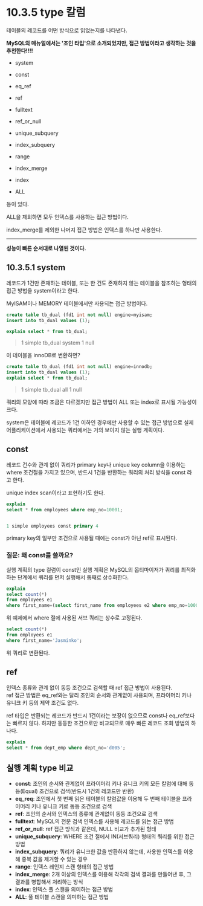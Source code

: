 # 10.3.5 type 칼럼



테이블의 레코드를 어떤 방식으로 읽었는지를 나타낸다.



**MySQL의 매뉴얼에서는 '조인 타입'으로 소개되었지만, 접근 방법이라고 생각하는 것을 추천한다!!!!**



- system

- const

- eq_ref

- ref

- fulltext

- ref_or_null

- unique_subquery

- index_subquery

- range

- index_merge

- index

- ALL



등이 있다.



ALL을 제외하면 모두 인덱스를 사용하는 접근 방법이다.

index_merge를 제외한 나머지 접근 방법은 인덱스를 하나만 사용한다.

****

**성능이 빠른 순서대로 나열된 것이다.**



## 10.3.5.1 system

레코드가 1건만 존재하는 테이블, 또는 한 건도 존재하지 않는 테이블을 참조하는 형태의 접근 방법을 system이라고 한다.

MyISAM이나  MEMORY 테이블에서만 사용되는 접근 방법이다.

```sql
create table tb_dual (fd1 int not null) engine=myisam;
insert into tb_dual values (1);

explain select * from tb_dual;
```

> 1 simple tb_dual system 1 null

이 테이블을 innoDB로 변환하면?

```sql
create table tb_dual (fd1 int not null) engine=innodb;
insert into tb_dual values (1);
explain select * from tb_dual;
```

> 1 simple tb_dual all 1 null

쿼리의 모양에 따라 조금은 다르겠지만 접근 방법이 ALL 또는 index로 표시될 가능성이 크다.

system은 테이블에 레코드가 1건 이하인 경우에만 사용할 수 있는 접근 방법으로 실제 어플리케이션에서 사용되는 쿼리에서는 거의 보이지 않는 실행 계획이다.

## const

레코드 건수와 관계 없이 쿼리가 primary key나 unique key column을 이용하는 where 조건절을 가지고 있으며, 반드시 1건을 반환하는 쿼리의 처리 방식을 const 라고 한다.

unique index scan이라고 표현하기도 한다.

```sql
explain
select * from employees where emp_no=10001;


1 simple employees const primary 4
```

primary key의 일부만 조건으로 사용될 때에는 const가 아닌 ref로 표시된다.

### 질문: 왜 const를 쓸까요?

실행 계획의 type 컬럼이 const인 실행 계획은 MySQL의 옵티마이저가 쿼리를 최적화하는 단계에서 쿼리를 먼저 실행해서 통째로 상수화한다.

```sql
explain
select count(*)
from employees e1
where first_name=(select first_name from employees e2 where emp_no=10001);
```

위 예제에서 where 절에 사용된 서브 쿼리는 상수로 고정된다.

```sql
select count(*)
from employees e1
where first_name='Jasminko';
```

위 쿼리로 변환된다.


## ref

인덱스 종류와 관계 없이 동등 조건으로 검색할 때 ref 접근 방법이 사용된다.     
ref 접근 방법은 eq_ref와는 달리 조인의 순서와 관계없이 사용되며, 프라이머리 키나 유니크 키 등의 제약 조건도 없다.   

ref 타입은 반환되는 레코드가 반드시 1건이라는 보장이 없으므로 const나 eq_ref보다는 빠르지 않다. 하지만 동등한 조건으로만 비교되므로 매우 빠른 레코드 조회 방법의 하나다.    

```sql
explain
select * from dept_emp where dept_no='d005';
```

## 실행 계획 type 비교 

+ **const**: 조인의 순서와 관계없이 프라이머리 키나 유니크 키의 모든 칼럼에 대해 동등(Equal) 조건으로 검색(반드시 1건의 레코드만 반환)
+ **eq_req**: 조인에서 첫 번째 읽은 테이블의 칼럼값을 이용해 두 번째 테이블을 프라이머리 키나 유니크 키로 동등 조건으로 검색
+ **ref**: 조인의 순서와 인덱스의 종류에 관계없이 동등 조건으로 검색
+ **fulltext**: MySQL의 전문 검색 인덱스를 사용해 레코드를 읽는 접근 방법
+ **ref_or_null**: ref 접근 방식과 같은데, NULL 비교가 추가된 형태
+ **unique_subquery**: WHERE 조건 절에서 IN(서브쿼리) 형태의 쿼리를 위한 접근 방법
+ **index_subquery**: 쿼리가 유니크한 값을 반환하지 않는데, 사용한 인덱스를 이용해 중복 값을 제거할 수 있는 경우
+ **range**: 인덱스 레인지 스캔 형태의 접근 방법 
+ **index_merge**: 2개 이상의 인덱스를 이용해 각각의 검색 결과를 만들어낸 후, 그 결과를 병합해서 처리하는 방식
+ **index**: 인덱스 풀 스캔을 의미하는 접근 방법
+ **ALL**: 풀 테이블 스캔을 의미하는 접근 방법 
